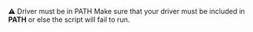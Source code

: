 :warning: Driver must be in PATH
Make sure that your driver must be included in **PATH** or else the script will fail to run.
